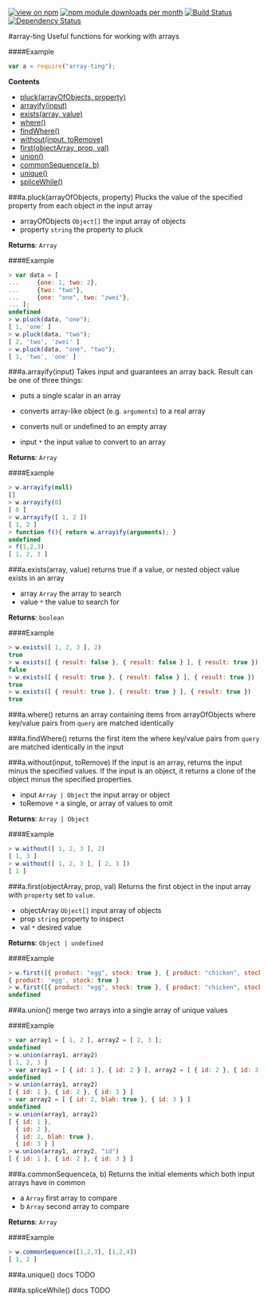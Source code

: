 [![view on npm](http://img.shields.io/npm/v/array-ting.svg)](https://www.npmjs.org/package/array-ting)
[![npm module downloads per month](http://img.shields.io/npm/dm/array-ting.svg)](https://www.npmjs.org/package/array-ting)
[![Build Status](https://travis-ci.org/75lb/array-ting.svg?branch=master)](https://travis-ci.org/75lb/array-ting)
[![Dependency Status](https://david-dm.org/75lb/array-ting.svg)](https://david-dm.org/75lb/array-ting)


#array-ting
Useful functions for working with arrays

####Example
```js
var a = require("array-ting");
```



**Contents**
* [pluck(arrayOfObjects, property)](#module_array-ting.pluck)
* [arrayify(input)](#module_array-ting.arrayify)
* [exists(array, value)](#module_array-ting.exists)
* [where()](#module_array-ting.where)
* [findWhere()](#module_array-ting.findWhere)
* [without(input, toRemove)](#module_array-ting.without)
* [first(objectArray, prop, val)](#module_array-ting.first)
* [union()](#module_array-ting.union)
* [commonSequence(a, b)](#module_array-ting.commonSequence)
* [unique()](#module_array-ting.unique)
* [spliceWhile()](#module_array-ting.spliceWhile)







<a name="module_array-ting.pluck"></a>
###a.pluck(arrayOfObjects, property)
Plucks the value of the specified property from each object in the input array


- arrayOfObjects `Object[]` the input array of objects  
- property `string` the property to pluck  


**Returns**: `Array`

####Example
```js
> var data = [
...     {one: 1, two: 2},
...     {two: "two"},
...     {one: "one", two: "zwei"},
... ];
undefined
> w.pluck(data, "one");
[ 1, 'one' ]
> w.pluck(data, "two");
[ 2, 'two', 'zwei' ]
> w.pluck(data, "one", "two");
[ 1, 'two', 'one' ]
```



<a name="module_array-ting.arrayify"></a>
###a.arrayify(input)
Takes input and guarantees an array back. Result can be one of three things:

- puts a single scalar in an array
- converts array-like object (e.g. `arguments`) to a real array
- converts null or undefined to an empty array


- input `*` the input value to convert to an array  


**Returns**: `Array`

####Example
```js
> w.arrayify(null)
[]
> w.arrayify(0)
[ 0 ]
> w.arrayify([ 1, 2 ])
[ 1, 2 ]
> function f(){ return w.arrayify(arguments); }
undefined
> f(1,2,3)
[ 1, 2, 3 ]
```



<a name="module_array-ting.exists"></a>
###a.exists(array, value)
returns true if a value, or nested object value exists in an array


- array `Array` the array to search  
- value `*` the value to search for  


**Returns**: `boolean`

####Example
```js
> w.exists([ 1, 2, 3 ], 2)
true
> w.exists([ { result: false }, { result: false } ], { result: true })
false
> w.exists([ { result: true }, { result: false } ], { result: true })
true
> w.exists([ { result: true }, { result: true } ], { result: true })
true
```



<a name="module_array-ting.where"></a>
###a.where()
returns an array containing items from arrayOfObjects where key/value pairs 
from `query` are matched identically








<a name="module_array-ting.findWhere"></a>
###a.findWhere()
returns the first item the where key/value pairs from `query` are matched identically
in the input








<a name="module_array-ting.without"></a>
###a.without(input, toRemove)
If the input is an array, returns the input minus the specified values.
If the input is an object, it returns a clone of the object minus the specified properties.


- input `Array | Object` the input array or object  
- toRemove `*` a single, or array of values to omit  


**Returns**: `Array | Object`

####Example
```js
> w.without([ 1, 2, 3 ], 2)
[ 1, 3 ]
> w.without([ 1, 2, 3 ], [ 2, 3 ])
[ 1 ]
```



<a name="module_array-ting.first"></a>
###a.first(objectArray, prop, val)
Returns the first object in the input array with `property` set to `value`.


- objectArray `Object[]` input array of objects  
- prop `string` property to inspect  
- val `*` desired value  


**Returns**: `Object | undefined`

####Example
```js
> w.first([{ product: "egg", stock: true }, { product: "chicken", stock: true }], "stock", true)
{ product: 'egg', stock: true }
> w.first([{ product: "egg", stock: true }, { product: "chicken", stock: true }], "stock", false)
undefined
```



<a name="module_array-ting.union"></a>
###a.union()
merge two arrays into a single array of unique values





####Example
```js
> var array1 = [ 1, 2 ], array2 = [ 2, 3 ];
undefined
> w.union(array1, array2)
[ 1, 2, 3 ]
> var array1 = [ { id: 1 }, { id: 2 } ], array2 = [ { id: 2 }, { id: 3 } ];
undefined
> w.union(array1, array2)
[ { id: 1 }, { id: 2 }, { id: 3 } ]
> var array2 = [ { id: 2, blah: true }, { id: 3 } ]
undefined
> w.union(array1, array2)
[ { id: 1 },
  { id: 2 },
  { id: 2, blah: true },
  { id: 3 } ]
> w.union(array1, array2, "id")
[ { id: 1 }, { id: 2 }, { id: 3 } ]
```



<a name="module_array-ting.commonSequence"></a>
###a.commonSequence(a, b)
Returns the initial elements which both input arrays have in common


- a `Array` first array to compare  
- b `Array` second array to compare  


**Returns**: `Array`

####Example
```js
> w.commonSequence([1,2,3], [1,2,4])
[ 1, 2 ]
```



<a name="module_array-ting.unique"></a>
###a.unique()
docs TODO








<a name="module_array-ting.spliceWhile"></a>
###a.spliceWhile()
docs TODO















